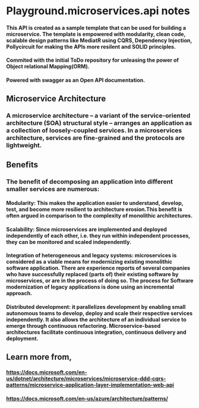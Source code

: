 # Playground.microservices.api notes

#### This API is created as a sample template that can be used for building a microservice. The template is empowered with modularity, clean code, scalable design patterns like MediatR using CQRS, Dependency Injection, Pollycircuit for making the APIs more resilent and SOLID principles.
#### Commited with the initial ToDo repository for unleasing the power of Object relational Mapping(ORM). 
#### Powered with swagger as an Open API documentation.

## Microservice Architecture

### A microservice architecture – a variant of the service-oriented architecture (SOA) structural style – arranges an application as a collection of loosely-coupled services. In a microservices architecture, services are fine-grained and the protocols are lightweight.

## Benefits

### The benefit of decomposing an application into different smaller services are numerous:

#### Modularity: This makes the application easier to understand, develop, test, and become more resilient to architecture erosion.This benefit is often argued in comparison to the complexity of monolithic architectures.
#### Scalability: Since microservices are implemented and deployed independently of each other, i.e. they run within independent processes, they can be monitored and scaled independently.
#### Integration of heterogeneous and legacy systems: microservices is considered as a viable means for modernizing existing monolithic software application. There are experience reports of several companies who have successfully replaced (parts of) their existing software by microservices, or are in the process of doing so. The process for Software modernization of legacy applications is done using an incremental approach.
#### Distributed development: it parallelizes development by enabling small autonomous teams to develop, deploy and scale their respective services independently. It also allows the architecture of an individual service to emerge through continuous refactoring. Microservice-based architectures facilitate continuous integration, continuous delivery and deployment.

## Learn more from,
#### https://docs.microsoft.com/en-us/dotnet/architecture/microservices/microservice-ddd-cqrs-patterns/microservice-application-layer-implementation-web-api
#### https://docs.microsoft.com/en-us/azure/architecture/patterns/
